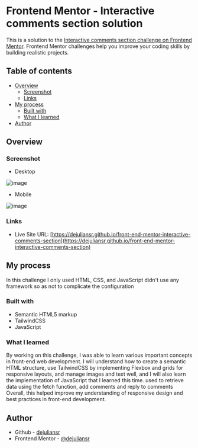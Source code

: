 # Frontend Mentor - Interactive comments section solution

This is a solution to the [Interactive comments section challenge on Frontend Mentor](https://www.frontendmentor.io/challenges/interactive-comments-section-iG1RugEG9). Frontend Mentor challenges help you improve your coding skills by building realistic projects. 

## Table of contents

- [Overview](#overview)
  - [Screenshot](#screenshot)
  - [Links](#links)
- [My process](#my-process)
  - [Built with](#built-with)
  - [What I learned](#what-i-learned)
- [Author](#author)

## Overview

### Screenshot

- Desktop

![image](https://github.com/user-attachments/assets/a61b5ed8-3934-43f0-b2ce-f0e698a116e2)

- Mobile

![image](https://github.com/user-attachments/assets/034ce80a-bb47-4fca-a2b9-815bfc14a1e2)

### Links

- Live Site URL: [https://dejuliansr.github.io/front-end-mentor-interactive-comments-section](https://dejuliansr.github.io/front-end-mentor-interactive-comments-section)

## My process

In this challenge I only used HTML, CSS, and JavaScript didn't use any framework so as not to complicate the configuration

### Built with

- Semantic HTML5 markup
- TailwindCSS
- JavaScript

### What I learned

By working on this challenge, I was able to learn various important concepts in front-end web development. I will understand how to create a semantic HTML structure, use TailwindCSS by implementing Flexbox and grids for responsive layouts, and manage images and text well, and I will also learn the implementation of JavaScript that I learned this time. used to retrieve data using the fetch function, add comments and reply to comments Overall, this helped improve my understanding of responsive design and best practices in front-end development.

## Author

- Github - [dejuliansr](https://github.com/dejuliansr)
- Frontend Mentor - [@dejuliansr](https://www.frontendmentor.io/profile/dejuliansr)
